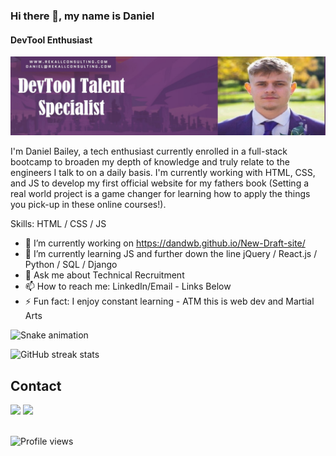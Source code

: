 ### Hi there 👋, my name is Daniel
#### DevTool Enthusiast
![DevTool Enthusiast](Untitled.jpg)

I'm Daniel Bailey, a tech enthusiast currently enrolled in a full-stack bootcamp to broaden my depth of knowledge and truly relate to the engineers I talk to on a daily basis. I'm currently working with HTML, CSS, and JS to develop my first official website for my fathers book (Setting a real world project is a game changer for learning how to apply the things you pick-up in these online courses!).

Skills: HTML / CSS / JS

- 🔭 I’m currently working on https://dandwb.github.io/New-Draft-site/ 
- 🌱 I’m currently learning JS and further down the line jQuery / React.js / Python / SQL / Django 
- 💬 Ask me about Technical Recruitment 
- 📫 How to reach me: LinkedIn/Email - Links Below 
- ⚡ Fun fact: I enjoy constant learning - ATM this is web dev and Martial Arts
 
 ![Snake animation](https://github.com/DanDWB/DanDWB/blob/output/github-contribution-grid-snake.svg) 


![GitHub streak stats](https://github-readme-streak-stats.herokuapp.com/?user=DanDWB)



  

## Contact 
<div> 
  <a href="https://www.linkedin.com/in/dan-devtool-talent-specialist/" target="_blank"><img src="https://img.shields.io/badge/-LinkedIn-%230077B5?style=for-the-badge&logo=linkedin&logoColor=white" target="_blank"></a> 
  <a href = "mailto: daniel@rekallconsulting.com"><img src="https://img.shields.io/badge/-Gmail-%23333?style=for-the-badge&logo=gmail&logoColor=white" target="_blank"></a>
 </br>
</br>
 
</div>

![Profile views](https://gpvc.arturio.dev/DanDWB)  



